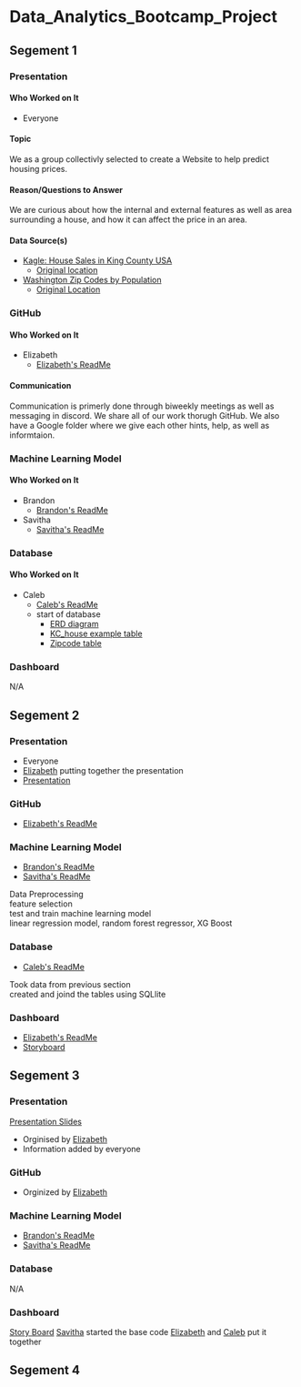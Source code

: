# Data_Analytics_Bootcamp_Project
## Segement 1
### Presentation
#### Who Worked on It
* Everyone

#### Topic
We as a group collectivly selected to create a Website to help predict housing prices. 

#### Reason/Questions to Answer
We are curious about how the internal and external features as well as area surrounding a house, and how it can affect the price in an area.

#### Data Source(s)
* [Kagle: House Sales in King County USA](https://github.com/ElizMishina/Data_analytics_Bootcamp_Project/blob/main/kc_house_data.csv)
    * [Original location](https://www.kaggle.com/achyutanandaparida/dataset%20from%20%20house%20sales%20in%20king%20county,%20usa)
* [Washington Zip Codes by Population](https://github.com/ElizMishina/Data_analytics_Bootcamp_Project/blob/main/kc_house_data.csv)
    * [Original Location](https://www.unitedstateszipcodes.org/wa/)

### GitHub
#### Who Worked on It
* Elizabeth
    * [Elizabeth's ReadMe](https://github.com/ElizMishina/Data_analytics_Bootcamp_Project/blob/EMishina/README.md)

#### Communication
Communication is primerly done through biweekly meetings as well as messaging in discord.
We share all of our work thorugh GitHub.
We also have a Google folder where we give each other hints, help, as well as informtaion.

### Machine Learning Model
#### Who Worked on It
* Brandon
    * [Brandon's ReadMe](https://github.com/ElizMishina/Data_analytics_Bootcamp_Project/blob/Brandon/Brandon/README.md)
* Savitha
    * [Savitha's ReadMe](https://github.com/ElizMishina/Data_analytics_Bootcamp_Project/blob/ssathya/README.md)


### Database
#### Who Worked on It
* Caleb
    * [Caleb's ReadMe](https://github.com/ElizMishina/Data_analytics_Bootcamp_Project/blob/Caleb/README.md)
    * start of database
        * [ERD diagram](https://github.com/ElizMishina/Data_analytics_Bootcamp_Project/blob/Caleb/Photos/Screen%20Shot%202020-12-06%20at%206.10.07%20PM.png)
        * [KC_house example table](https://github.com/ElizMishina/Data_analytics_Bootcamp_Project/blob/Caleb/Photos/Screen%20Shot%202020-12-06%20at%206.11.42%20PM.png)
        * [Zipcode table](https://github.com/ElizMishina/Data_analytics_Bootcamp_Project/blob/Caleb/Photos/Screen%20Shot%202020-12-06%20at%206.12.20%20PM.png)

### Dashboard
N/A


## Segement 2
### Presentation
* Everyone
* [Elizabeth](https://github.com/ElizMishina/Data_analytics_Bootcamp_Project/blob/EMishina/README.md) putting together the presentation
* [Presentation](https://docs.google.com/presentation/d/1tu8kpEW_eMj6sY7mHG4yKu1wUKrHQQwbZeIkFiv13WE/edit?usp=sharing)

### GitHub
* [Elizabeth's ReadMe](https://github.com/ElizMishina/Data_analytics_Bootcamp_Project/blob/EMishina/README.md)

### Machine Learning Model
* [Brandon's ReadMe](https://github.com/ElizMishina/Data_analytics_Bootcamp_Project/blob/Brandon/Brandon/README.md)
* [Savitha's ReadMe](https://github.com/ElizMishina/Data_analytics_Bootcamp_Project/blob/ssathya/README.md)

Data Preprocessing  
feature selection  
test and train machine learning model  
linear regression model, random forest regressor, XG Boost

### Database
* [Caleb's ReadMe](https://github.com/ElizMishina/Data_analytics_Bootcamp_Project/blob/Caleb/README.md)

Took data from previous section  
created and joind the tables using SQLlite


### Dashboard
* [Elizabeth's ReadMe](https://github.com/ElizMishina/Data_analytics_Bootcamp_Project/blob/EMishina/README.md)
* [Storyboard](https://docs.google.com/presentation/d/1zPjLQjZFv1hgx527TvCYcwXP_tY3SkvMWfn8anygJrc/edit?usp=sharing)


## Segement 3
### Presentation
[Presentation Slides](https://docs.google.com/presentation/d/1tu8kpEW_eMj6sY7mHG4yKu1wUKrHQQwbZeIkFiv13WE/edit?usp=sharing)
* Orginised by [Elizabeth](https://github.com/ElizMishina/Data_analytics_Bootcamp_Project/blob/EMishina/README.md)
* Information added by everyone

### GitHub
* Orginized by [Elizabeth](https://github.com/ElizMishina/Data_analytics_Bootcamp_Project/blob/EMishina/README.md)

### Machine Learning Model
* [Brandon's ReadMe](https://github.com/ElizMishina/Data_analytics_Bootcamp_Project/blob/Brandon/Brandon/README.md)
* [Savitha's ReadMe](https://github.com/ElizMishina/Data_analytics_Bootcamp_Project/blob/ssathya/README.md)

### Database
N/A

### Dashboard
[Story Board](https://docs.google.com/presentation/d/1zPjLQjZFv1hgx527TvCYcwXP_tY3SkvMWfn8anygJrc/edit?usp=sharing)
[Savitha](https://github.com/ElizMishina/Data_analytics_Bootcamp_Project/blob/ssathya/README.md) started the base code
[Elizabeth](https://github.com/ElizMishina/Data_analytics_Bootcamp_Project/blob/EMishina/README.md) and [Caleb](https://github.com/ElizMishina/Data_analytics_Bootcamp_Project/blob/Caleb/README.md) put it together

## Segement 4
